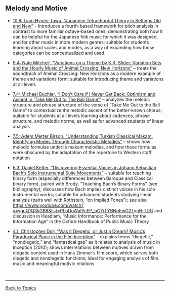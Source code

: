 ## Melody and Motive

- [10.6: Liam Hynes-Tawa, "Japanese Tetrachordal Theory in Settings Old and New"](http://www.smt-v.org/archives/volume10.html#japanese-tetrachordal-theory-in-settings-old-and-new) - Introduces a fourth-based framework for pitch analysis in contrast to more familiar octave-based ones, demonstrating both how it can be helpful for the Japanese folk music for which it was designed, and for other music in more modern genres; suitable for students learning about scales and modes, as a way of expanding how those categories can be conceptualized and used.
  
- [9.4: Nate Mitchell, “Variations on a Theme by K.K. Slider: Variation Sets and the Hourly Music of Animal Crossing: New Horizons”](https://www.smt-v.org/archives/volume9.html#variations-on-a-theme-by-k-k-slider-memory-and-play-in-animal-crossing-new-horizons) – treats the soundtrack of Animal Crossing: New Horizons as a modern example of theme and variations form; suitable for introducing theme and variations at all levels

- [7.4: Michael Buchler, “I Don’t Care if I Never Get Back: Optimism and Ascent in ‘Take Me Out to The Ball Game’”](https://www.smt-v.org/archives/volume7.html#i-dont-care-if-i-never-get-back-optimism-and-ascent-in-take-me-out-to-the-ball-game) – analyzes the melodic structure and phrase structure of the verse of “Take Me Out to the Ball Game” to contextualize the melodic ascent of the better-known chorus; suitable for students at all levels learning about cadences, phrase structure, and melodic norms, as well as for advanced students of linear analysis

- [7.5: Adem Merter Birson, “Understanding Turkish Classical Makam: Identifying Modes Through Characteristic Melodies”](https://www.smt-v.org/archives/volume7.html#understanding-turkish-classical-makam-identifying-modes-through-characteristic-melodies) – shows how melodic formulas underlie makam melodies, and how these formulas were obscured by the adaptation of the repertoire to Western staff notation

- [6.3: Daniel Ketter, “Discovering Essential Voices in Johann Sebastian Bach’s Solo Instrumental Suite Movements”](https://www.smt-v.org/archives/volume6.html#discovering-essential-voices-in-johann-sebastian-bachs-solo-instrumental-suite-movements) – suitable for teaching binary form (especially differences between Baroque and Classical binary form), paired with Brody, “Teaching Bach’s Binary Forms” (see bibliography); discusses how Bach implies distinct voices in his solo instrumental works; suitable for advanced students studying linear analysis (pairs well with Rothstein, “on Implied Tones”); see also https://www.youtube.com/watch?v=yguQ1Q3kGB8&list=PLoDoWaIYcEP_bCYiTYBNnFwG2TypHrTDG and discussion in Headlam, “Music Informance: Performance for the Information Age” in the Oxford Handbook of Public Music Theory

- [4.1: Christopher Doll, “Was it Diegetic, or Just a Dream? Music’s Paradoxical Place in the Film Inception”](https://www.smt-v.org/archives/volume4.html#was-it-diegetic-or-just-a-dream-musics-paradoxical-place-in-the-film-inception) – explains terms “diegetic,” “nondiegetic,” and “fantastical gap” as it relates to analysis of music in Inception (2010); shows interrelations between motives drawn from diegetic content used in Hans Zimmer’s film score, which serves both diegetic and nondiegetic functions; ideal for engaging analysis of film music and meaningful motivic relations

<p>&nbsp;</p>
<hr>

[Back to Topics](index.html)
